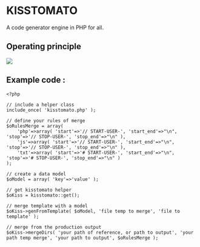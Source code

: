 # KISSTOMATO

A code generator engine in PHP for all.

## Operating principle

![](https://gluk00.github.io/ehidalgo.github.io/assets/images/kisstomato_principe.png)

## Example code :

```
<?php

// include a helper class
include_once( 'kisstomato.php' );

// define your rules of merge
$oRulesMerge = array(
	'php'=>array( 'start'=>'// START-USER-', 'start_end'=>"\n", 'stop'=>'// STOP-USER-', 'stop_end'=>"\n" ),
	'js'=>array( 'start'=>'// START-USER-', 'start_end'=>"\n", 'stop'=>'// STOP-USER-', 'stop_end'=>"\n" ),
	'txt'=>array( 'start'=>'# START-USER-', 'start_end'=>"\n", 'stop'=>'# STOP-USER-', 'stop_end'=>"\n" )
);

// create a data model
$oModel = array( 'key'=>'value' );

// get kisstomato helper
$oKiss = kisstomato::get();

// merge template with a model
$oKiss->genFromTemplate( $oModel, 'file temp to merge', 'file to template' );

// merge from the production output
$oKiss->mergeDirs( 'your path of reference, or path to output', 'your path temp merge', 'your path to output', $oRulesMerge );

```


